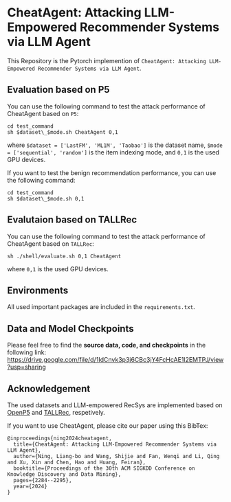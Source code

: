 # CheatAgent: Attacking LLM-Empowered Recommender Systems via LLM Agent

This Repository  is the Pytorch implemention of  ```CheatAgent: Attacking LLM-Empowered Recommender Systems via LLM Agent```.

## Evaluation based on P5
You can use the following command to test the attack performance of CheatAgent based on ```P5```:
```
cd test_command
sh $dataset\_$mode.sh CheatAgent 0,1
```
where ```$dataset = ['LastFM', 'ML1M', 'Taobao']``` is the dataset name, ```$mode = ['sequential', 'random']``` is the item indexing mode, and ```0,1``` is the used GPU devices. 

If you want to test the benign recommendation performance, you can use the following command:
```
cd test_command
sh $dataset\_$mode.sh 0,1
```
## Evalutaion based on TALLRec
You can use the following command to test the attack performance of CheatAgent based on ```TALLRec```:
```
sh ./shell/evaluate.sh 0,1 CheatAgent
```
where ```0,1``` is the used GPU devices. 

## Environments
All used important packages are included in the ```requirements.txt```.

## Data and Model Checkpoints
Please feel free to find the **source data, code, and checkpoints** in the following link:
https://drive.google.com/file/d/1IdCnvk3p3j6CBc3jY4FcHcAE1l2EMTPJ/view?usp=sharing


## Acknowledgement
The used datasets and LLM-empowered RecSys are implemented based on [OpenP5](https://github.com/agiresearch/OpenP5) and [TALLRec](https://github.com/SAI990323/TALLRec), respetively.

If you want to use CheatAgent, please cite our paper using this BibTex: 
```
@inproceedings{ning2024cheatagent,
  title={CheatAgent: Attacking LLM-Empowered Recommender Systems via LLM Agent},
  author={Ning, Liang-bo and Wang, Shijie and Fan, Wenqi and Li, Qing and Xu, Xin and Chen, Hao and Huang, Feiran},
  booktitle={Proceedings of the 30th ACM SIGKDD Conference on Knowledge Discovery and Data Mining},
  pages={2284--2295},
  year={2024}
}
```